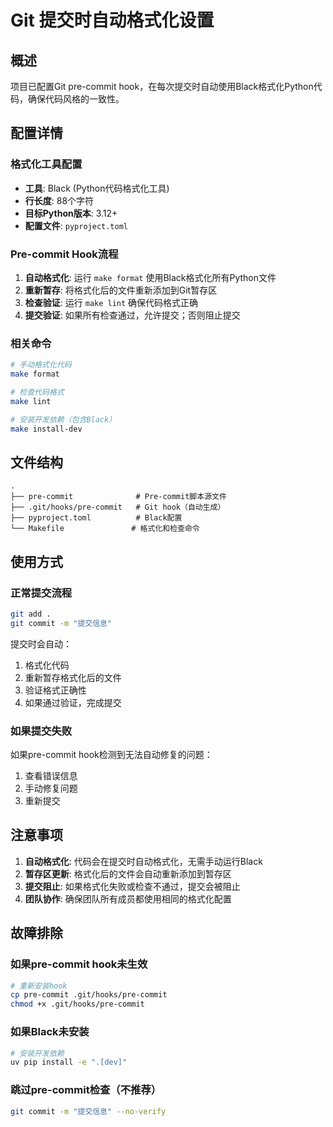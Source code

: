 # Git 提交时自动格式化设置

## 概述

项目已配置Git pre-commit hook，在每次提交时自动使用Black格式化Python代码，确保代码风格的一致性。

## 配置详情

### 格式化工具配置
- **工具**: Black (Python代码格式化工具)
- **行长度**: 88个字符
- **目标Python版本**: 3.12+
- **配置文件**: `pyproject.toml`

### Pre-commit Hook流程
1. **自动格式化**: 运行 `make format` 使用Black格式化所有Python文件
2. **重新暂存**: 将格式化后的文件重新添加到Git暂存区
3. **检查验证**: 运行 `make lint` 确保代码格式正确
4. **提交验证**: 如果所有检查通过，允许提交；否则阻止提交

### 相关命令
```bash
# 手动格式化代码
make format

# 检查代码格式
make lint

# 安装开发依赖（包含Black）
make install-dev
```

## 文件结构

```
.
├── pre-commit              # Pre-commit脚本源文件
├── .git/hooks/pre-commit   # Git hook（自动生成）
├── pyproject.toml          # Black配置
└── Makefile               # 格式化和检查命令
```

## 使用方式

### 正常提交流程
```bash
git add .
git commit -m "提交信息"
```

提交时会自动：
1. 格式化代码
2. 重新暂存格式化后的文件  
3. 验证格式正确性
4. 如果通过验证，完成提交

### 如果提交失败
如果pre-commit hook检测到无法自动修复的问题：
1. 查看错误信息
2. 手动修复问题
3. 重新提交

## 注意事项

1. **自动格式化**: 代码会在提交时自动格式化，无需手动运行Black
2. **暂存区更新**: 格式化后的文件会自动重新添加到暂存区
3. **提交阻止**: 如果格式化失败或检查不通过，提交会被阻止
4. **团队协作**: 确保团队所有成员都使用相同的格式化配置

## 故障排除

### 如果pre-commit hook未生效
```bash
# 重新安装hook
cp pre-commit .git/hooks/pre-commit
chmod +x .git/hooks/pre-commit
```

### 如果Black未安装
```bash
# 安装开发依赖
uv pip install -e ".[dev]"
```

### 跳过pre-commit检查（不推荐）
```bash
git commit -m "提交信息" --no-verify
``` 